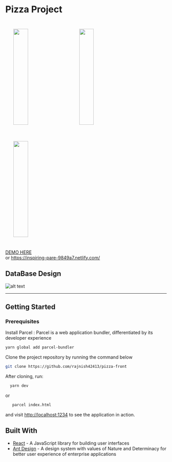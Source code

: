# Pizza Project
 <div style="width:100%"height="510px" >
  <img src="https://res.cloudinary.com/dh7apsl5o/image/upload/v1571575138/pizza-project/screencapture-localhost-1234-2019-10-20-18_04_33.png" width="30%" height="300px" style="padding:5%">
  <img src="https://res.cloudinary.com/dh7apsl5o/image/upload/v1571575132/pizza-project/screencapture-localhost-1234-pizzas-margherita-classic-2019-10-20-18_04_08.png" width="30%" height="300px" style="padding:5%">
   <img src="https://res.cloudinary.com/dh7apsl5o/image/upload/v1571575131/pizza-project/screencapture-localhost-1234-order-place-2019-10-20-18_05_07.png" width="30%" height="300px" style="padding:5%">
  </div>
  
  <a href="https://inspiring-pare-9849a7.netlify.com/">DEMO HERE</a>  
  or
  https://inspiring-pare-9849a7.netlify.com/


## DataBase Design
  ![alt text](https://res.cloudinary.com/dh7apsl5o/image/upload/v1571078665/Innoscripta-pizza-task_itf5dp.png)


<hr>

## Getting Started

### Prerequisites
  Install Parcel : Parcel is a web application bundler, differentiated by its developer experience
   
```bash
yarn global add parcel-bundler
```

 Clone the project repository by running the command below

```bash
git clone https://github.com/rajnish42413/pizza-front
```

After cloning, run:

```bash
  yarn dev 
```

or

```bash
   parcel index.html 
```

and visit [http://localhost:1234](http://localhost:1234) to see the application in action.

## Built With
* [React](https://reactjs.org) - A JavaScript library for building user interfaces
* [Ant Design](https://ant.design/) - A design system with values of Nature and Determinacy for better user experience of enterprise applications
